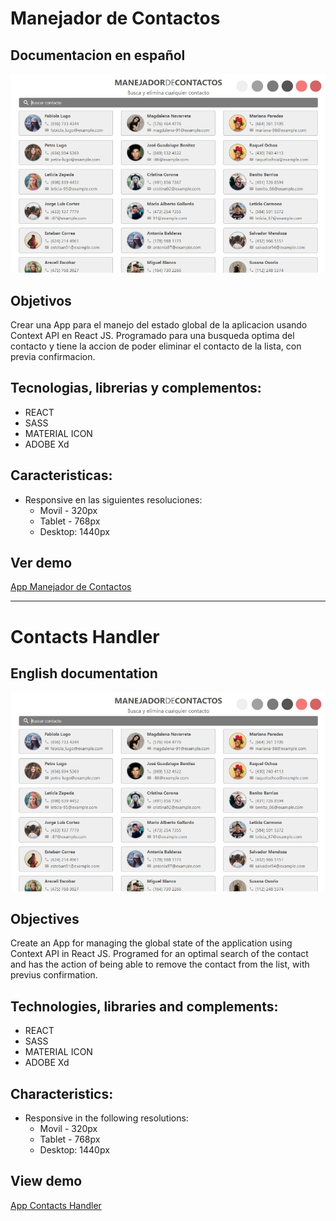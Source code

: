 # Manejador de Contactos

## Documentacion en español

![imagen app manejador de contactos](/public/images/demo.jpg "imagen app manejador de contactos")

## Objetivos
Crear una App para el manejo del estado global de la aplicacion usando Context API en React JS. Programado para una busqueda optima del contacto y tiene la accion de poder eliminar el contacto de la lista, con previa confirmacion.

## Tecnologias, librerias y complementos:
* REACT
* SASS
* MATERIAL ICON
* ADOBE Xd

## Caracteristicas:
* Responsive en las siguientes resoluciones:
  * Movil - 320px
  * Tablet - 768px
  * Desktop: 1440px


## Ver demo
[App Manejador de Contactos](https://angelsalvadordev.github.io/app-manejador-contactos/)

---------------------------------------------

# Contacts Handler

## English documentation

![image app contacts handler](/public/images/demo.jpg "image app contacts handler")

## Objectives
Create an App for managing the global state of the application using Context API in React JS. Programed for an optimal search of the contact and has the action of being able to remove the contact from the list, with previus confirmation.

## Technologies, libraries and complements:
* REACT
* SASS
* MATERIAL ICON
* ADOBE Xd

## Characteristics:
* Responsive in the following resolutions:
  * Movil - 320px
  * Tablet - 768px
  * Desktop: 1440px


## View demo
[App Contacts Handler](https://angelsalvadordev.github.io/app-manejador-contactos/)